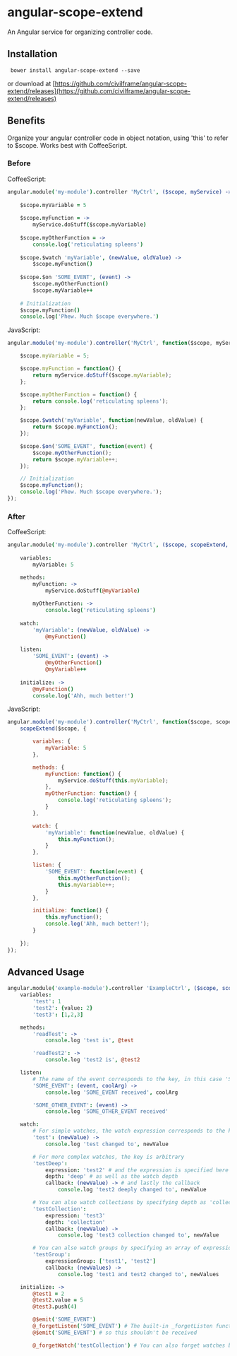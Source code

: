 # angular-scope-extend
An Angular service for organizing controller code.

## Installation
``` bower install angular-scope-extend --save```

or download at [https://github.com/civilframe/angular-scope-extend/releases](https://github.com/civilframe/angular-scope-extend/releases)

## Benefits

Organize your angular controller code in object notation, using 'this' to refer to $scope. Works best with CoffeeScript.

### Before

CoffeeScript:
```coffeescript
angular.module('my-module').controller 'MyCtrl', ($scope, myService) ->
    
    $scope.myVariable = 5
    
    $scope.myFunction = ->
        myService.doStuff($scope.myVariable)
        
    $scope.myOtherFunction = ->
        console.log('reticulating spleens')
        
    $scope.$watch 'myVariable', (newValue, oldValue) ->
        $scope.myFunction()
        
    $scope.$on 'SOME_EVENT', (event) ->
        $scope.myOtherFunction()
        $scope.myVariable++
    
    # Initialization
    $scope.myFunction()
    console.log('Phew. Much $scope everywhere.')
```
JavaScript:
```javascript
angular.module('my-module').controller('MyCtrl', function($scope, myService) {

    $scope.myVariable = 5;

    $scope.myFunction = function() {
        return myService.doStuff($scope.myVariable);
    };

    $scope.myOtherFunction = function() {
        return console.log('reticulating spleens');
    };

    $scope.$watch('myVariable', function(newValue, oldValue) {
        return $scope.myFunction();
    });

    $scope.$on('SOME_EVENT', function(event) {
        $scope.myOtherFunction();
        return $scope.myVariable++;
    });

    // Initialization
    $scope.myFunction();
    console.log('Phew. Much $scope everywhere.');
});
```

### After

CoffeeScript:
```coffeescript
angular.module('my-module').controller 'MyCtrl', ($scope, scopeExtend, myService) -> scopeExtend $scope,
    
    variables:
        myVariable: 5

    methods: 
        myFunction: ->
            myService.doStuff(@myVariable)
            
        myOtherFunction: ->
            console.log('reticulating spleens')
        
    watch:
        'myVariable': (newValue, oldValue) ->
            @myFunction()
        
    listen:
        'SOME_EVENT': (event) ->
            @myOtherFunction()
            @myVariable++
        
    initialize: ->
        @myFunction()
        console.log('Ahh, much better!')
```
JavaScript:
```javascript
angular.module('my-module').controller('MyCtrl', function($scope, scopeExtend, myService) {
    scopeExtend($scope, {

        variables: {
            myVariable: 5
        },

        methods: {
            myFunction: function() {
                myService.doStuff(this.myVariable);
            },
            myOtherFunction: function() {
                console.log('reticulating spleens');
            }
        },

        watch: {
            'myVariable': function(newValue, oldValue) {
                this.myFunction();
            }
        },

        listen: {
            'SOME_EVENT': function(event) {
                this.myOtherFunction();
                this.myVariable++;
            }
        },

        initialize: function() {
            this.myFunction();
            console.log('Ahh, much better!');
        }
        
    });
});
```

## Advanced Usage
```coffeescript
angular.module('example-module').controller 'ExampleCtrl', ($scope, scopeExtend) -> scopeExtend $scope,
    variables:
        'test': 1
        'test2': {value: 2}
        'test3': [1,2,3]

    methods:
        'readTest': -> 
            console.log 'test is', @test

        'readTest2': -> 
            console.log 'test2 is', @test2

    listen:
        # The name of the event corresponds to the key, in this case 'SOME_EVENT'
        'SOME_EVENT': (event, coolArg) ->
            console.log 'SOME_EVENT received', coolArg

        'SOME_OTHER_EVENT': (event) -> 
            console.log 'SOME_OTHER_EVENT received'

    watch:
        # For simple watches, the watch expression corresponds to the key
        'test': (newValue) -> 
            console.log 'test changed to', newValue

        # For more complex watches, the key is arbitrary
        'testDeep': 
            expression: 'test2' # and the expression is specified here
            depth: 'deep' # as well as the watch depth
            callback: (newValue) -> # and lastly the callback
                console.log 'test2 deeply changed to', newValue

        # You can also watch collections by specifying depth as 'collection'
        'testCollection': 
            expression: 'test3'
            depth: 'collection'
            callback: (newValue) ->
                console.log 'test3 collection changed to', newValue

        # You can also watch groups by specifying an array of expressions for expressionGroup
        'testGroup':
            expressionGroup: ['test1', 'test2']
            callback: (newValues) ->
                console.log 'test1 and test2 changed to', newValues

    initialize: ->
        @test1 = 2
        @test2.value = 5
        @test3.push(4)

        @$emit('SOME_EVENT')
        @_forgetListen('SOME_EVENT') # The built-in _forgetListen function removes the listener for the specified key
        @$emit('SOME_EVENT') # so this shouldn't be received

        @_forgetWatch('testCollection') # You can also forget watches by specifying the key
```
